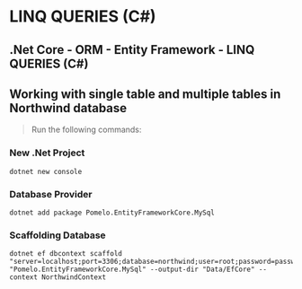 # LINQ QUERIES (C#)

## .Net Core - ORM - Entity Framework - LINQ QUERIES (C#)

## Working with single table and multiple tables in Northwind database

> Run the following commands:

### New .Net Project
```
dotnet new console
```

### Database Provider
```
dotnet add package Pomelo.EntityFrameworkCore.MySql
```

### Scaffolding Database
```
dotnet ef dbcontext scaffold "server=localhost;port=3306;database=northwind;user=root;password=password;" "Pomelo.EntityFrameworkCore.MySql" --output-dir "Data/EfCore" --context NorthwindContext
```